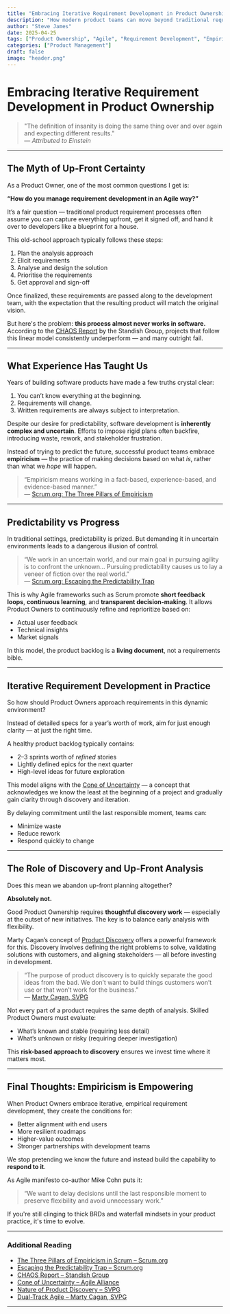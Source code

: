 ```yaml
---
title: "Embracing Iterative Requirement Development in Product Ownership"
description: "How modern product teams can move beyond traditional requirement processes and embrace Agile, empirical, and iterative approaches for greater success."
author: "Steve James"
date: 2025-04-25
tags: ["Product Ownership", "Agile", "Requirement Development", "Empiricism", "Product Management"]
categories: ["Product Management"]
draft: false
image: "header.png"
---
```


# Embracing Iterative Requirement Development in Product Ownership

> "The definition of insanity is doing the same thing over and over again and expecting different results."  
> — *Attributed to Einstein*

---

## The Myth of Up-Front Certainty

As a Product Owner, one of the most common questions I get is:

**“How do you manage requirement development in an Agile way?”**

It’s a fair question — traditional product requirement processes often assume you can capture everything upfront, get it signed off, and hand it over to developers like a blueprint for a house.

This old-school approach typically follows these steps:

1. Plan the analysis approach  
2. Elicit requirements  
3. Analyse and design the solution  
4. Prioritise the requirements  
5. Get approval and sign-off  

Once finalized, these requirements are passed along to the development team, with the expectation that the resulting product will match the original vision.

But here's the problem: **this process almost never works in software.**  
According to the [CHAOS Report](https://www.projectsmart.co.uk/white-papers/chaos-report.pdf) by the Standish Group, projects that follow this linear model consistently underperform — and many outright fail.

---

## What Experience Has Taught Us

Years of building software products have made a few truths crystal clear:

1. You can’t know everything at the beginning.  
2. Requirements will change.  
3. Written requirements are always subject to interpretation.

Despite our desire for predictability, software development is **inherently complex and uncertain**. Efforts to impose rigid plans often backfire, introducing waste, rework, and stakeholder frustration.

Instead of trying to predict the future, successful product teams embrace **empiricism** — the practice of making decisions based on what *is*, rather than what we *hope* will happen.

> “Empiricism means working in a fact-based, experience-based, and evidence-based manner.”  
> — [Scrum.org: The Three Pillars of Empiricism](https://www.scrum.org/resources/blog/three-pillars-empiricism-scrum)

---

## Predictability vs Progress

In traditional settings, predictability is prized. But demanding it in uncertain environments leads to a dangerous illusion of control.

> “We work in an uncertain world, and our main goal in pursuing agility is to confront the unknown… Pursuing predictability causes us to lay a veneer of fiction over the real world.”  
> — [Scrum.org: Escaping the Predictability Trap](https://www.scrum.org/resources/blog/escaping-predictability-trap)

This is why Agile frameworks such as Scrum promote **short feedback loops**, **continuous learning**, and **transparent decision-making**. It allows Product Owners to continuously refine and reprioritize based on:

- Actual user feedback  
- Technical insights  
- Market signals  

In this model, the product backlog is a **living document**, not a requirements bible.

---

## Iterative Requirement Development in Practice

So how should Product Owners approach requirements in this dynamic environment?

Instead of detailed specs for a year’s worth of work, aim for just enough clarity — at just the right time.

A healthy product backlog typically contains:

- 2–3 sprints worth of *refined* stories  
- Lightly defined epics for the next quarter  
- High-level ideas for future exploration  

This model aligns with the [Cone of Uncertainty](https://www.gyaco.com/en/2022/03/01/cone-of-uncertainty-is-another-reason-why-we-need-to-deliver-early-and-often/) — a concept that acknowledges we know the least at the beginning of a project and gradually gain clarity through discovery and iteration.

By delaying commitment until the last responsible moment, teams can:

- Minimize waste  
- Reduce rework  
- Respond quickly to change  

---

## The Role of Discovery and Up-Front Analysis

Does this mean we abandon up-front planning altogether?

**Absolutely not.**

Good Product Ownership requires **thoughtful discovery work** — especially at the outset of new initiatives. The key is to balance early analysis with flexibility.

Marty Cagan’s concept of [Product Discovery](https://svpg.com/nature-of-product-discovery/) offers a powerful framework for this. Discovery involves defining the right problems to solve, validating solutions with customers, and aligning stakeholders — all before investing in development.

> “The purpose of product discovery is to quickly separate the good ideas from the bad. We don’t want to build things customers won’t use or that won’t work for the business.”  
> — [Marty Cagan, SVPG](https://svpg.com/nature-of-product-discovery/)

Not every part of a product requires the same depth of analysis. Skilled Product Owners must evaluate:

- What’s known and stable (requiring less detail)  
- What’s unknown or risky (requiring deeper investigation)  

This **risk-based approach to discovery** ensures we invest time where it matters most.

---

## Final Thoughts: Empiricism is Empowering

When Product Owners embrace iterative, empirical requirement development, they create the conditions for:

- Better alignment with end users  
- More resilient roadmaps  
- Higher-value outcomes  
- Stronger partnerships with development teams

We stop pretending we know the future and instead build the capability to **respond to it**.

As Agile manifesto co-author Mike Cohn puts it:

> “We want to delay decisions until the last responsible moment to preserve flexibility and avoid unnecessary work.”

If you're still clinging to thick BRDs and waterfall mindsets in your product practice, it's time to evolve.

---

### Additional Reading

- [The Three Pillars of Empiricism in Scrum – Scrum.org](https://www.scrum.org/resources/blog/three-pillars-empiricism-scrum)  
- [Escaping the Predictability Trap – Scrum.org](https://www.scrum.org/resources/blog/escaping-predictability-trap)  
- [CHAOS Report – Standish Group](https://www.projectsmart.co.uk/white-papers/chaos-report.pdf)  
- [Cone of Uncertainty – Agile Alliance](https://www.agilealliance.org/glossary/cone-of-uncertainty)  
- [Nature of Product Discovery – SVPG](https://svpg.com/nature-of-product-discovery/)  
- [Dual-Track Agile – Marty Cagan, SVPG](https://svpg.com/dual-track-agile/)

---
